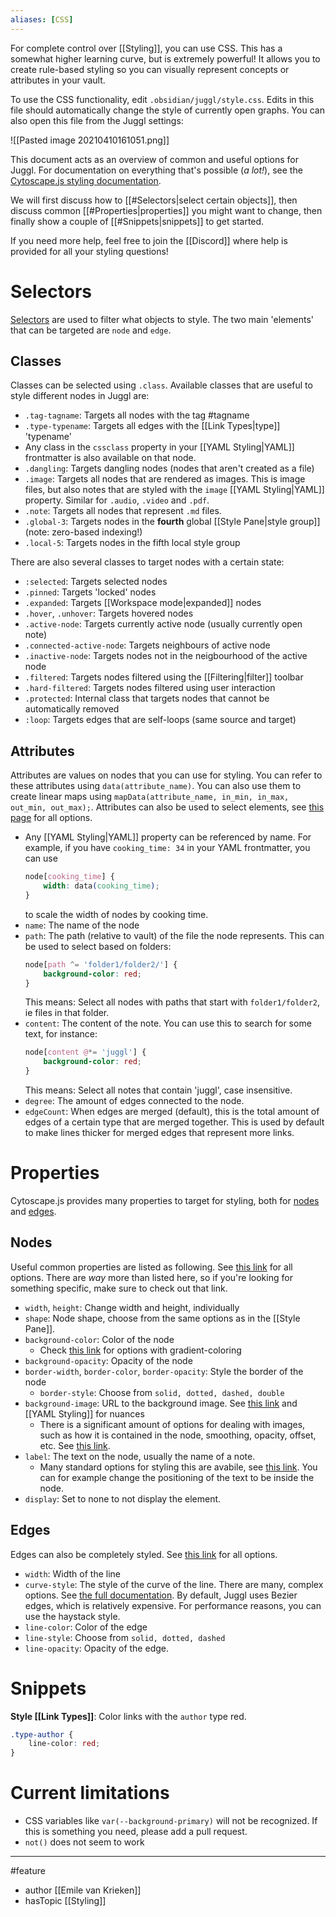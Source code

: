 ```yaml
---
aliases: [CSS]
---
```


For complete control over [[Styling]], you can use CSS. This has a somewhat higher learning curve, but is extremely powerful! It allows you to create rule-based styling so you can visually represent concepts or attributes in your vault. 

To use the CSS functionality, edit `.obsidian/juggl/style.css`. Edits in this file should automatically change the style of currently open graphs. 
You can also open this file from the Juggl settings:

![[Pasted image 20210410161051.png]]

This document acts as an overview of common and useful options for Juggl. For documentation on everything that's possible (_a lot!_), see the [Cytoscape.js styling documentation](https://js.cytoscape.org/#style).

We will first discuss how to [[#Selectors|select certain objects]], then discuss common [[#Properties|properties]] you might want to change, then finally show a couple of [[#Snippets|snippets]] to get started. 

If you need more help, feel free to join the [[Discord]] where help is provided for all your styling questions!

# Selectors
[Selectors](https://www.w3schools.com/cssref/css_selectors.asp) are used to filter what objects to style. The two main 'elements' that can be targeted are `node` and `edge`.	
## Classes
Classes can be selected using `.class`. Available classes that are useful to style different nodes in Juggl are:
- `.tag-tagname`: Targets all nodes with the tag #tagname
- `.type-typename`: Targets all edges with the [[Link Types|type]] 'typename'
- Any class in the `cssclass` property in your [[YAML Styling|YAML]] frontmatter is also available on that node.
- `.dangling`: Targets dangling nodes (nodes that aren't created as a file)
- `.image`: Targets all nodes that are rendered as images. This is image files, but also notes that are styled with the `image` [[YAML Styling|YAML]] property. Similar for `.audio`, `.video` and `.pdf`.
- `.note`: Targets all nodes that represent `.md` files.
- `.global-3`: Targets nodes in the **fourth** global [[Style Pane|style group]](note: zero-based indexing!)
- `.local-5`: Targets nodes in the fifth local style group

There are also several classes to target nodes with a certain state:
- `:selected`: Targets selected nodes
- `.pinned`: Targets 'locked' nodes
- `.expanded`: Targets [[Workspace mode|expanded]] nodes
- `.hover`, `.unhover`: Targets hovered nodes
- `.active-node`: Targets currently active node (usually currently open note)
- `.connected-active-node`: Targets neighbours of active node
- `.inactive-node`: Targets nodes not in the neigbourhood of the active node
- `.filtered`: Targets nodes filtered using the [[Filtering|filter]] toolbar
- `.hard-filtered`: Targets nodes filtered using user interaction
- `.protected`: Internal class that targets nodes that cannot be automatically removed
- `:loop`: Targets edges that are self-loops (same source and target)

## Attributes
Attributes are values on nodes that you can use for styling. You can refer to these attributes using `data(attribute_name)`. You can also use them to create linear maps using `mapData(attribute_name, in_min, in_max, out_min, out_max);`. Attributes can also be used to select elements, see [this page](https://js.cytoscape.org/#selectors/data) for all options.


- Any [[YAML Styling|YAML]] property can be referenced by name. For example, if you have `cooking_time: 34` in your YAML frontmatter, you can use 
	```css
	node[cooking_time] {
		width: data(cooking_time);
	}
	``` 
	to scale the width of nodes by cooking time.
- `name`: The name of the node
- `path`: The path (relative to vault) of the file the node represents. This can be used to select based on folders:
	```css
	node[path ^= 'folder1/folder2/'] {
		background-color: red;
	}
	``` 
	This means: Select all nodes with paths that start with `folder1/folder2`, ie files in that folder.
- `content`: The content of the note. You can use this to search for some text, for instance: 
	```css
	node[content @*= 'juggl'] {
		background-color: red;
	}
	``` 
	This means: Select all notes that contain 'juggl', case insensitive.
- `degree`: The amount of edges connected to the node.
- `edgeCount`: When edges are merged (default), this is the total amount of edges of a certain type that are merged together. This is used by default to make lines thicker for merged edges that represent more links.
# Properties
Cytoscape.js provides many properties to target for styling, both for [nodes](https://js.cytoscape.org/#style/node-body) and [edges](https://js.cytoscape.org/#style/edge-line). 

## Nodes
Useful common properties are listed as following. See [this link](https://js.cytoscape.org/#style/node-body) for all options. There are _way_ more than listed here, so if you're looking for something specific, make sure to check out that link. 
- `width`, `height`: Change width and height, individually
- `shape`: Node shape, choose from the same options as in the [[Style Pane]].
- `background-color`: Color of the node
	- Check [this link](https://js.cytoscape.org/#style/node-body) for options with gradient-coloring
- `background-opacity`: Opacity of the node
- `border-width`, `border-color`, `border-opacity`: Style the border of the node
	- `border-style`: Choose from `solid, dotted, dashed, double`
- `background-image`: URL to the background image. See [this link](https://js.cytoscape.org/#style/background-image) and [[YAML Styling]] for nuances
	- There is a significant amount of options for dealing with images, such as how it is contained in the node, smoothing, opacity, offset, etc. See [this link](https://js.cytoscape.org/#style/background-image).
- `label`: The text on the node, usually the name of a note. 
	- Many standard options for styling this are avabile, see [this link](https://js.cytoscape.org/#style/labels). You can for example change the positioning of the text to be inside the node.
- `display`: Set to none to not display the element.

## Edges
Edges can also be completely styled. See [this link](https://js.cytoscape.org/#style/edge-line) for all options. 
- `width`: Width of the line
- `curve-style`: The style of the curve of the line. There are many, complex options. See [the full documentation](https://js.cytoscape.org/#style/edge-line). By default, Juggl uses Bezier edges, which is relatively expensive. For performance reasons, you can use the haystack style.
- `line-color`: Color of the edge
- `line-style`: Choose from `solid, dotted, dashed`
- `line-opacity`: Opacity of the edge. 
# Snippets
**Style [[Link Types]]**: Color links with the `author` type red.
```css
.type-author {
	line-color: red;
}
```
# Current limitations
- CSS variables like `var(--background-primary)` will not be recognized. If this is something you need, please add a pull request.
- `not()` does not seem to work


--- 
#feature
- author [[Emile van Krieken]]
- hasTopic [[Styling]]